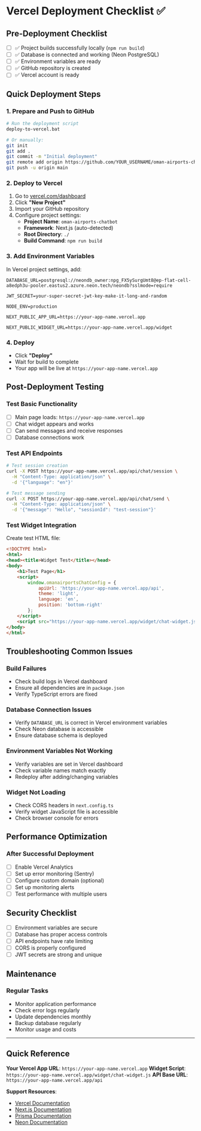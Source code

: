 # Vercel Deployment Checklist ✅

## Pre-Deployment Checklist

- [ ] ✅ Project builds successfully locally (`npm run build`)
- [ ] ✅ Database is connected and working (Neon PostgreSQL)
- [ ] ✅ Environment variables are ready
- [ ] ✅ GitHub repository is created
- [ ] ✅ Vercel account is ready

## Quick Deployment Steps

### 1. Prepare and Push to GitHub
```bash
# Run the deployment script
deploy-to-vercel.bat

# Or manually:
git init
git add .
git commit -m "Initial deployment"
git remote add origin https://github.com/YOUR_USERNAME/oman-airports-chatbot.git
git push -u origin main
```

### 2. Deploy to Vercel
1. Go to [vercel.com/dashboard](https://vercel.com/dashboard)
2. Click **"New Project"**
3. Import your GitHub repository
4. Configure project settings:
   - **Project Name**: `oman-airports-chatbot`
   - **Framework**: Next.js (auto-detected)
   - **Root Directory**: `./`
   - **Build Command**: `npm run build`

### 3. Add Environment Variables
In Vercel project settings, add:

```env
DATABASE_URL=postgresql://neondb_owner:npg_FX5ySurgUmt8@ep-flat-cell-a8edph3u-pooler.eastus2.azure.neon.tech/neondb?sslmode=require

JWT_SECRET=your-super-secret-jwt-key-make-it-long-and-random

NODE_ENV=production

NEXT_PUBLIC_APP_URL=https://your-app-name.vercel.app

NEXT_PUBLIC_WIDGET_URL=https://your-app-name.vercel.app/widget
```

### 4. Deploy
- Click **"Deploy"**
- Wait for build to complete
- Your app will be live at `https://your-app-name.vercel.app`

## Post-Deployment Testing

### Test Basic Functionality
- [ ] Main page loads: `https://your-app-name.vercel.app`
- [ ] Chat widget appears and works
- [ ] Can send messages and receive responses
- [ ] Database connections work

### Test API Endpoints
```bash
# Test session creation
curl -X POST https://your-app-name.vercel.app/api/chat/session \
  -H "Content-Type: application/json" \
  -d '{"language": "en"}'

# Test message sending
curl -X POST https://your-app-name.vercel.app/api/chat/send \
  -H "Content-Type: application/json" \
  -d '{"message": "Hello", "sessionId": "test-session"}'
```

### Test Widget Integration
Create test HTML file:
```html
<!DOCTYPE html>
<html>
<head><title>Widget Test</title></head>
<body>
    <h1>Test Page</h1>
    <script>
        window.omanairportsChatConfig = {
            apiUrl: 'https://your-app-name.vercel.app/api',
            theme: 'light',
            language: 'en',
            position: 'bottom-right'
        };
    </script>
    <script src="https://your-app-name.vercel.app/widget/chat-widget.js"></script>
</body>
</html>
```

## Troubleshooting Common Issues

### Build Failures
- Check build logs in Vercel dashboard
- Ensure all dependencies are in `package.json`
- Verify TypeScript errors are fixed

### Database Connection Issues
- Verify `DATABASE_URL` is correct in Vercel environment variables
- Check Neon database is accessible
- Ensure database schema is deployed

### Environment Variables Not Working
- Verify variables are set in Vercel dashboard
- Check variable names match exactly
- Redeploy after adding/changing variables

### Widget Not Loading
- Check CORS headers in `next.config.ts`
- Verify widget JavaScript file is accessible
- Check browser console for errors

## Performance Optimization

### After Successful Deployment
- [ ] Enable Vercel Analytics
- [ ] Set up error monitoring (Sentry)
- [ ] Configure custom domain (optional)
- [ ] Set up monitoring alerts
- [ ] Test performance with multiple users

## Security Checklist

- [ ] Environment variables are secure
- [ ] Database has proper access controls
- [ ] API endpoints have rate limiting
- [ ] CORS is properly configured
- [ ] JWT secrets are strong and unique

## Maintenance

### Regular Tasks
- Monitor application performance
- Check error logs regularly
- Update dependencies monthly
- Backup database regularly
- Monitor usage and costs

---

## Quick Reference

**Your Vercel App URL**: `https://your-app-name.vercel.app`
**Widget Script**: `https://your-app-name.vercel.app/widget/chat-widget.js`
**API Base URL**: `https://your-app-name.vercel.app/api`

**Support Resources**:
- [Vercel Documentation](https://vercel.com/docs)
- [Next.js Documentation](https://nextjs.org/docs)
- [Prisma Documentation](https://prisma.io/docs)
- [Neon Documentation](https://neon.tech/docs) 